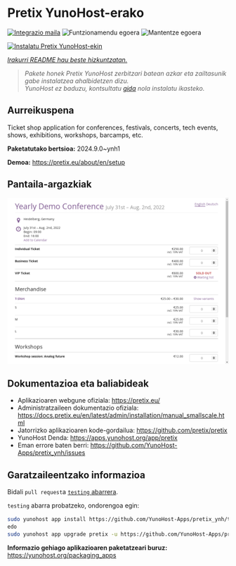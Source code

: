 <!--
Ohart ongi: README hau automatikoki sortu da <https://github.com/YunoHost/apps/tree/master/tools/readme_generator>ri esker
EZ editatu eskuz.
-->

# Pretix YunoHost-erako

[![Integrazio maila](https://dash.yunohost.org/integration/pretix.svg)](https://ci-apps.yunohost.org/ci/apps/pretix/) ![Funtzionamendu egoera](https://ci-apps.yunohost.org/ci/badges/pretix.status.svg) ![Mantentze egoera](https://ci-apps.yunohost.org/ci/badges/pretix.maintain.svg)

[![Instalatu Pretix YunoHost-ekin](https://install-app.yunohost.org/install-with-yunohost.svg)](https://install-app.yunohost.org/?app=pretix)

*[Irakurri README hau beste hizkuntzatan.](./ALL_README.md)*

> *Pakete honek Pretix YunoHost zerbitzari batean azkar eta zailtasunik gabe instalatzea ahalbidetzen dizu.*  
> *YunoHost ez baduzu, kontsultatu [gida](https://yunohost.org/install) nola instalatu ikasteko.*

## Aurreikuspena

Ticket shop application for conferences, festivals, concerts, tech events, shows, exhibitions, workshops, barcamps, etc.

**Paketatutako bertsioa:** 2024.9.0~ynh1

**Demoa:** <https://pretix.eu/about/en/setup>

## Pantaila-argazkiak

![Pretix(r)en pantaila-argazkia](./doc/screenshots/screenshot.png)

## Dokumentazioa eta baliabideak

- Aplikazioaren webgune ofiziala: <https://pretix.eu/>
- Administratzaileen dokumentazio ofiziala: <https://docs.pretix.eu/en/latest/admin/installation/manual_smallscale.html>
- Jatorrizko aplikazioaren kode-gordailua: <https://github.com/pretix/pretix>
- YunoHost Denda: <https://apps.yunohost.org/app/pretix>
- Eman errore baten berri: <https://github.com/YunoHost-Apps/pretix_ynh/issues>

## Garatzaileentzako informazioa

Bidali `pull request`a [`testing` abarrera](https://github.com/YunoHost-Apps/pretix_ynh/tree/testing).

`testing` abarra probatzeko, ondorengoa egin:

```bash
sudo yunohost app install https://github.com/YunoHost-Apps/pretix_ynh/tree/testing --debug
edo
sudo yunohost app upgrade pretix -u https://github.com/YunoHost-Apps/pretix_ynh/tree/testing --debug
```

**Informazio gehiago aplikazioaren paketatzeari buruz:** <https://yunohost.org/packaging_apps>
